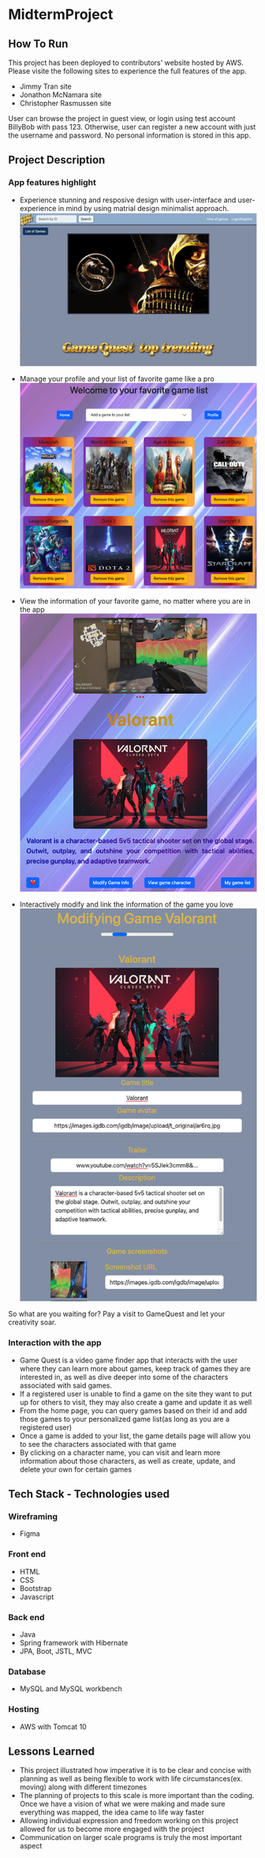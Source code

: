 # MidtermProject

## How To Run

This project has been deployed to contributors' website hosted by AWS. Please visite the following sites to experience the full features of the app.

- Jimmy Tran site
- Jonathon McNamara site
- Christopher Rasmussen site

User can browse the project in guest view, or login using test account BillyBob with pass 123. Otherwise, user can register a new account with just the username and password. No personal information is stored in this app.

## Project Description

### App features highlight

- Experience stunning and resposive design with user-interface and user-experience in mind by using matrial design minimalist approach.
  ![](Homepage.png)

- Manage your profile and your list of favorite game like a pro
  ![](UserGameList.png)

- View the information of your favorite game, no matter where you are in the app
  ![](GameDetail.png)

- Interactively modify and link the information of the game you love
  ![](GameModifying.png)

So what are you waiting for? Pay a visit to GameQuest and let your creativity soar.

### Interaction with the app

- Game Quest is a video game finder app that interacts with the user where they can learn more about games, keep track of games they are interested in, as well as dive deeper into some of the characters associated with said games.
- If a registered user is unable to find a game on the site they want to put up for others to visit, they may also create a game and update it as well
- From the home page, you can query games based on their id and add those games to your personalized game list(as long as you are a registered user)
- Once a game is added to your list, the game details page will allow you to see the characters associated with that game
- By clicking on a character name, you can visit and learn more information about those characters, as well as create, update, and delete your own for certain games

## Tech Stack - Technologies used

### Wireframing

- Figma

### Front end

- HTML
- CSS
- Bootstrap
- Javascript

### Back end

- Java
- Spring framework with Hibernate
- JPA, Boot, JSTL, MVC

### Database

- MySQL and MySQL workbench

### Hosting

- AWS with Tomcat 10

## Lessons Learned

- This project illustrated how imperative it is to be clear and concise with planning as well as being flexible to work with life circumstances(ex. moving) along with different timezones
- The planning of projects to this scale is more important than the coding. Once we have a vision of what we were making and made sure everything was mapped, the idea came to life way faster
- Allowing individual expression and freedom working on this project allowed for us to become more engaged with the project
- Communication on larger scale programs is truly the most important aspect
